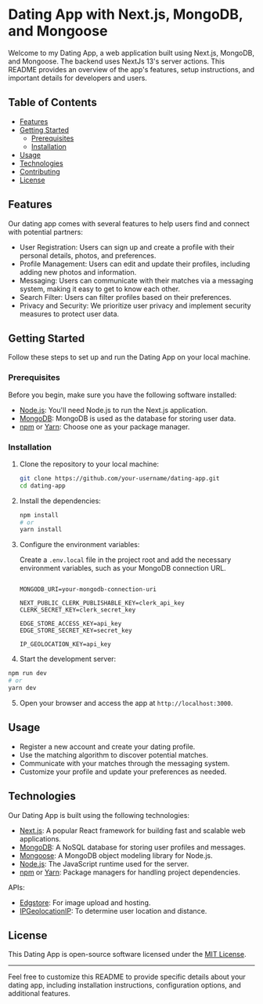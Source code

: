 # Dating App with Next.js, MongoDB, and Mongoose

Welcome to my Dating App, a web application built using Next.js, MongoDB, and Mongoose. The backend uses NextJs 13's server actions. This README provides an overview of the app's features, setup instructions, and important details for developers and users.

## Table of Contents

- [Features](#features)
- [Getting Started](#getting-started)
  - [Prerequisites](#prerequisites)
  - [Installation](#installation)
- [Usage](#usage)
- [Technologies](#technologies)
- [Contributing](#contributing)
- [License](#license)

## Features

Our dating app comes with several features to help users find and connect with potential partners:

- User Registration: Users can sign up and create a profile with their personal details, photos, and preferences.
- Profile Management: Users can edit and update their profiles, including adding new photos and information.
- Messaging: Users can communicate with their matches via a messaging system, making it easy to get to know each other.
- Search Filter: Users can filter profiles based on their preferences.
- Privacy and Security: We prioritize user privacy and implement security measures to protect user data.

## Getting Started

Follow these steps to set up and run the Dating App on your local machine.

### Prerequisites

Before you begin, make sure you have the following software installed:

- [Node.js](https://nodejs.org/): You'll need Node.js to run the Next.js application.
- [MongoDB](https://www.mongodb.com/): MongoDB is used as the database for storing user data.
- [npm](https://www.npmjs.com/) or [Yarn](https://yarnpkg.com/): Choose one as your package manager.

### Installation

1. Clone the repository to your local machine:

   ```bash
   git clone https://github.com/your-username/dating-app.git
   cd dating-app
   ```

2. Install the dependencies:

   ```bash
   npm install
   # or
   yarn install
   ```

3. Configure the environment variables:

   Create a `.env.local` file in the project root and add the necessary environment variables, such as your MongoDB connection URL.

   ```env

   MONGODB_URI=your-mongodb-connection-uri

   NEXT_PUBLIC_CLERK_PUBLISHABLE_KEY=clerk_api_key
   CLERK_SECRET_KEY=clerk_secret_key

   EDGE_STORE_ACCESS_KEY=api_key
   EDGE_STORE_SECRET_KEY=secret_key

   IP_GEOLOCATION_KEY=api_key

   ```

4. Start the development server:

```bash
npm run dev
# or
yarn dev
```

5. Open your browser and access the app at `http://localhost:3000`.

## Usage

- Register a new account and create your dating profile.
- Use the matching algorithm to discover potential matches.
- Communicate with your matches through the messaging system.
- Customize your profile and update your preferences as needed.

## Technologies

Our Dating App is built using the following technologies:

- [Next.js](https://nextjs.org/): A popular React framework for building fast and scalable web applications.
- [MongoDB](https://www.mongodb.com/): A NoSQL database for storing user profiles and messages.
- [Mongoose](https://mongoosejs.com/): A MongoDB object modeling library for Node.js.
- [Node.js](https://nodejs.org/): The JavaScript runtime used for the server.
- [npm](https://www.npmjs.com/) or [Yarn](https://yarnpkg.com/): Package managers for handling project dependencies.

APIs: 

- [Edgstore](https://edgestore.dev/docs/quick-start): For image upload and hosting.
- [IPGeolocationIP](https://ipgeolocation.io/documentation.html): To determine user location and distance.

## License

This Dating App is open-source software licensed under the [MIT License](LICENSE).

---

Feel free to customize this README to provide specific details about your dating app, including installation instructions, configuration options, and additional features.
